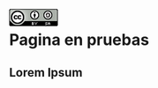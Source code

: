 <img src="/imagenes/MI-LICENCIA88x31.png" style="float: left; margin-right: 10px;" />

# Pagina en pruebas

## Lorem Ipsum
